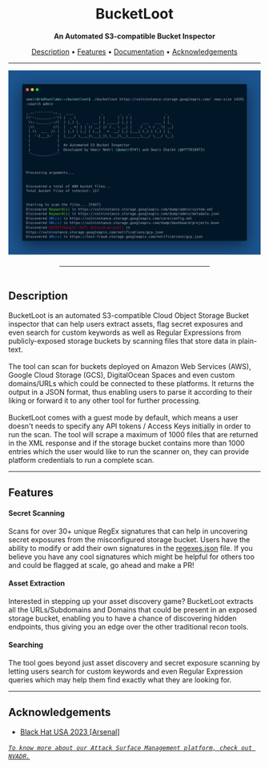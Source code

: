 <h1 align="center">BucketLoot</h1>
<p align="center"><b>An Automated S3-compatible Bucket Inspector</b></p>
<p align="center">
<a href="#description">Description</a> • <a href="#features">Features</a> • <a href="docs/documentation.md">Documentation</a> • <a href="#acknowledgements">Acknowledgements</a></p>
<hr>
<img src="./toolscreenshot.png">
<hr style="width:300px; height: 1px; margin: auto; margin-top: 20px;" />
<br>
<div id="description">
<h2> Description </h2>
BucketLoot is an automated S3-compatible Cloud Object Storage Bucket inspector that can help users extract assets, flag secret exposures and even search for custom keywords as well as Regular Expressions from publicly-exposed storage buckets by scanning files that store data in plain-text.
<br><br>
The tool can scan for buckets deployed on Amazon Web Services (AWS), Google Cloud Storage (GCS), DigitalOcean Spaces and even custom domains/URLs which could be connected to these platforms. It returns the output in a JSON format, thus enabling users to parse it according to their liking or forward it to any other tool for further processing.
<br><br>
BucketLoot comes with a guest mode by default, which means a user doesn't needs to specify any API tokens / Access Keys initially in order to run the scan. The tool will scrape a maximum of 1000 files that are returned in the XML response and if the storage bucket contains more than 1000 entries which the user would like to run the scanner on, they can provide platform credentials to run a complete scan.
</div>
<hr style="height: 1px;">
<div id="features">
<h2> Features </h2>

<h4> Secret Scanning </h4>
Scans for over 30+ unique RegEx signatures that can help in uncovering secret exposures from the misconfigured storage bucket. Users have the ability to modify or add their own signatures in the <a href="./regexes.json">regexes.json</a> file. If you believe you have any cool signatures which might be helpful for others too and could be flagged at scale, go ahead and make a PR!

<h4> Asset Extraction </h4>
Interested in stepping up your asset discovery game? BucketLoot extracts all the URLs/Subdomains and Domains that could be present in an exposed storage bucket, enabling you to have a chance of discovering hidden endpoints, thus giving you an edge over the other traditional recon tools.

<h4> Searching </h4>
The tool goes beyond just asset discovery and secret exposure scanning by letting users search for custom keywords and even Regular Expression queries which may help them find exactly what they are looking for.
</div>

<hr style="height: 1px;">

<div id="acknowledgements">
<h2> Acknowledgements </h2>
<ul type="disc">
<li><a href="https://www.blackhat.com/us-23/arsenal/schedule/#bucketloot---an-automated-s-bucket-inspector-33536">Black Hat USA 2023 [Arsenal]</a></li>
</ul>
</div>

*[`To know more about our Attack Surface Management platform, check out NVADR.`](https://redhuntlabs.com/nvadr)*
